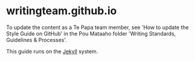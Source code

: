 # writingteam.github.io

To update the content as a Te Papa team member, see 'How to update the Style Guide on GitHub' in the Pou Mataaho folder 'Writing Standards, Guidelines & Processes'. 

This guide runs on the [Jekyll](https://github.com/barryclark/jekyll-now) system.
